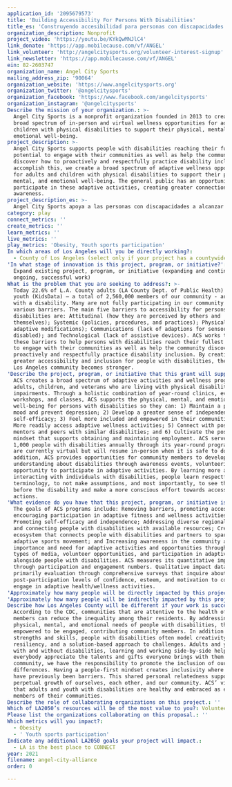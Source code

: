 ```yaml
---
application_id: '2095679573'
title: 'Building Accessibility For Persons With Disabilities'
title_es: 'Construyendo accesibilidad para personas con discapacidades'
organization_description: Nonprofit
project_video: 'https://youtu.be/KYkQwMNJlC4'
link_donate: 'https://app.mobilecause.com/vf/ANGEL'
link_volunteer: 'http://angelcitysports.org/volunteer-interest-signup'
link_newsletter: 'https://app.mobilecause.com/vf/ANGEL'
ein: 82-2603747
organization_name: Angel City Sports
mailing_address_zip: '90064'
organization_website: 'https://www.angelcitysports.org'
organization_twitter: '@angelcitysports'
organization_facebook: 'https://www.facebook.com/angelcitysports'
organization_instagram: '@angelcitysports'
Describe the mission of your organization.: >-
  Angel City Sports is a nonprofit organization founded in 2013 to create a
  broad spectrum of in-person and virtual wellness opportunities for adults and
  children with physical disabilities to support their physical, mental, and
  emotional well-being.
project_description: >-
  Angel City Sports supports people with disabilities reaching their fullest
  potential to engage with their communities as well as help the community
  discover how to proactively and respectfully practice disability inclusion. To
  accomplish this, we create a broad spectrum of adaptive wellness opportunities
  for adults and children with physical disabilities to support their physical,
  mental, and emotional well-being. The general public has an opportunity to
  participate in these adaptive activities, creating greater connection and
  awareness.
project_description_es: >-
  Angel City Sports apoya a las personas con discapacidades a alcanzar su máximo potencial para involucrarse con sus comunidades, así como ayudar a la comunidad a descubrir cómo practicar de manera proactiva y respetuosa la inclusión de la discapacidad. Para lograr esto, creamos un amplio espectro de oportunidades de bienestar adaptativo para adultos y niños con discapacidades físicas para apoyar su bienestar físico, mental y emocional. El público tiene la oportunidad de participar en estas actividades de adaptación, creando una mayor conexión y conciencia.
category: play
connect_metrics: ''
create_metrics: ''
learn_metrics: ''
live_metrics: ''
play_metrics: 'Obesity, Youth sports participation'
In which areas of Los Angeles will you be directly working?:
  - County of Los Angeles (select only if your project has a countywide benefit)
'In what stage of innovation is this project, program, or initiative?': >-
  Expand existing project, program, or initiative (expanding and continuing
  ongoing, successful work)
What is the problem that you are seeking to address?: >-
  Today 22.6% of L.A. County adults (LA County Dept. of Public Health) and 3% of
  youth (KidsData) – a total of 2,560,000 members of our community - are living
  with a disability. Many are not fully participating in our community due to
  various barriers. The main five barriers to accessibility for persons with
  disabilities are: Attitudinal (how they are perceived by others and
  themselves); Systemic (policies, procedures, and practices); Physical (lack of
  adaptive modifications); Communications (lack of adaptions for sensory
  disabled); and Technological (lack of assistive devices). ACS works to reduce
  these barriers to help persons with disabilities reach their fullest potential
  to engage with their communities as well as help the community discover how to
  proactively and respectfully practice disability inclusion. By creating
  greater accessibility and inclusion for people with disabilities, the entire
  Los Angeles community becomes stronger.
'Describe the project, program, or initiative that this grant will support to address the problem identified.': >-
  ACS creates a broad spectrum of adaptive activities and wellness programs for
  adults, children, and veterans who are living with physical disabilities and
  impairments. Through a holistic combination of year-round clinics, events,
  workshops, and classes, ACS supports the physical, mental, and emotional
  well-being for persons with disabilities so they can: 1) Maintain a positive
  mood and prevent depression; 2) Develop a greater sense of independence and
  self-efficacy; 3) Feel more included and empowered in their communities; 4)
  More readily access adaptive wellness activities; 5) Connect with positive
  mentors and peers with similar disabilities; and 6) Cultivate the positive
  mindset that supports obtaining and maintaining employment. ACS serves over
  1,000 people with disabilities annually through its year-round programs which
  are currently virtual but will resume in-person when it is safe to do so. In
  addition, ACS provides opportunities for community members to develop greater
  understanding about disabilities through awareness events, volunteering, and
  opportunity to participate in adaptive activities. By learning more about and
  interacting with individuals with disabilities, people learn respectful
  terminology, to not make assumptions, and most importantly, to see the person
  before the disability and make a more conscious effort towards accessible
  actions.
'What evidence do you have that this project, program, or initiative is or will be successful, and how will you define and measure success?': >-
  The goals of ACS programs include: Removing barriers, promoting access, and
  encouraging participation in adaptive fitness and wellness activities;
  Promoting self-efficacy and independence; Addressing diverse regional needs
  and connecting people with disabilities with available resources; Creating an
  ecosystem that connects people with disabilities and partners to spark the
  adaptive sports movement; and Increasing awareness in the community around the
  importance and need for adaptive activities and opportunities through various
  types of media, volunteer opportunities, and participation in adaptive events
  alongside people with disabilities. ACS measures its quantitative impact
  through participation and engagement numbers. Qualitative impact data is
  primarily evaluation through comprehensive surveys that inquire about
  post-participation levels of confidence, esteem, and motivation to continue to
  engage in adaptive health/wellness activities.
'Approximately how many people will be directly impacted by this project, program, or initiative?': '6600'
'Approximately how many people will be indirectly impacted by this project, program, or initiative?': '6000'
Describe how Los Angeles County will be different if your work is successful.: >-
  According to the CDC, communities that are attentive to the health of its
  members can reduce the inequality among their residents. By addressing the
  physical, mental, and emotional needs of people with disabilities, they are
  empowered to be engaged, contributing community members. In addition to their
  strengths and skills, people with disabilities often model creativity,
  resiliency, and a solution-based approach to challenges. Adults and youth,
  with and without disabilities, learning and working side-by-side helps
  everybody appreciate the talents and gifts everyone brings with them. As a
  community, we have the responsibility to promote the inclusion of our
  differences. Having a people-first mindset creates inclusivity where there
  have previously been barriers. This shared personal relatedness supports
  perpetual growth of ourselves, each other, and our community. ACS’ vision is
  that adults and youth with disabilities are healthy and embraced as equal
  members of their communities.
Describe the role of collaborating organizations on this project.: ''
Which of LA2050’s resources will be of the most value to you?: Volunteer recruitment
Please list the organizations collaborating on this proposal.: ''
Which metrics will you impact?:
  - Obesity
  - ' Youth sports participation'
Indicate any additional LA2050 goals your project will impact.:
  - LA is the best place to CONNECT
year: 2021
filename: angel-city-alliance
order: 0

---
```

